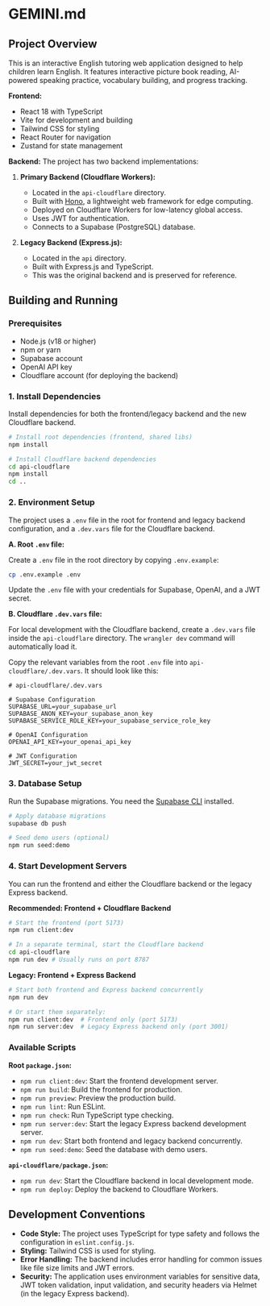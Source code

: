 # GEMINI.md

## Project Overview

This is an interactive English tutoring web application designed to help children learn English. It features interactive picture book reading, AI-powered speaking practice, vocabulary building, and progress tracking.

**Frontend:**
*   React 18 with TypeScript
*   Vite for development and building
*   Tailwind CSS for styling
*   React Router for navigation
*   Zustand for state management

**Backend:**
The project has two backend implementations:

1.  **Primary Backend (Cloudflare Workers):**
    *   Located in the `api-cloudflare` directory.
    *   Built with [Hono](https://hono.dev/), a lightweight web framework for edge computing.
    *   Deployed on Cloudflare Workers for low-latency global access.
    *   Uses JWT for authentication.
    *   Connects to a Supabase (PostgreSQL) database.

2.  **Legacy Backend (Express.js):**
    *   Located in the `api` directory.
    *   Built with Express.js and TypeScript.
    *   This was the original backend and is preserved for reference.

## Building and Running

### Prerequisites

*   Node.js (v18 or higher)
*   npm or yarn
*   Supabase account
*   OpenAI API key
*   Cloudflare account (for deploying the backend)

### 1. Install Dependencies

Install dependencies for both the frontend/legacy backend and the new Cloudflare backend.

```bash
# Install root dependencies (frontend, shared libs)
npm install

# Install Cloudflare backend dependencies
cd api-cloudflare
npm install
cd ..
```

### 2. Environment Setup

The project uses a `.env` file in the root for frontend and legacy backend configuration, and a `.dev.vars` file for the Cloudflare backend.

**A. Root `.env` file:**

Create a `.env` file in the root directory by copying `.env.example`:

```bash
cp .env.example .env
```

Update the `.env` file with your credentials for Supabase, OpenAI, and a JWT secret.

**B. Cloudflare `.dev.vars` file:**

For local development with the Cloudflare backend, create a `.dev.vars` file inside the `api-cloudflare` directory. The `wrangler dev` command will automatically load it.

Copy the relevant variables from the root `.env` file into `api-cloudflare/.dev.vars`. It should look like this:

```env
# api-cloudflare/.dev.vars

# Supabase Configuration
SUPABASE_URL=your_supabase_url
SUPABASE_ANON_KEY=your_supabase_anon_key
SUPABASE_SERVICE_ROLE_KEY=your_supabase_service_role_key

# OpenAI Configuration
OPENAI_API_KEY=your_openai_api_key

# JWT Configuration
JWT_SECRET=your_jwt_secret
```

### 3. Database Setup

Run the Supabase migrations. You need the [Supabase CLI](https://supabase.com/docs/guides/cli) installed.

```bash
# Apply database migrations
supabase db push

# Seed demo users (optional)
npm run seed:demo
```

### 4. Start Development Servers

You can run the frontend and either the Cloudflare backend or the legacy Express backend.

**Recommended: Frontend + Cloudflare Backend**

```bash
# Start the frontend (port 5173)
npm run client:dev

# In a separate terminal, start the Cloudflare backend
cd api-cloudflare
npm run dev # Usually runs on port 8787
```

**Legacy: Frontend + Express Backend**

```bash
# Start both frontend and Express backend concurrently
npm run dev

# Or start them separately:
npm run client:dev  # Frontend only (port 5173)
npm run server:dev  # Legacy Express backend only (port 3001)
```

### Available Scripts

**Root `package.json`:**
*   `npm run client:dev`: Start the frontend development server.
*   `npm run build`: Build the frontend for production.
*   `npm run preview`: Preview the production build.
*   `npm run lint`: Run ESLint.
*   `npm run check`: Run TypeScript type checking.
*   `npm run server:dev`: Start the legacy Express backend development server.
*   `npm run dev`: Start both frontend and legacy backend concurrently.
*   `npm run seed:demo`: Seed the database with demo users.

**`api-cloudflare/package.json`:**
*   `npm run dev`: Start the Cloudflare backend in local development mode.
*   `npm run deploy`: Deploy the backend to Cloudflare Workers.

## Development Conventions

*   **Code Style:** The project uses TypeScript for type safety and follows the configuration in `eslint.config.js`.
*   **Styling:** Tailwind CSS is used for styling.
*   **Error Handling:** The backend includes error handling for common issues like file size limits and JWT errors.
*   **Security:** The application uses environment variables for sensitive data, JWT token validation, input validation, and security headers via Helmet (in the legacy Express backend).